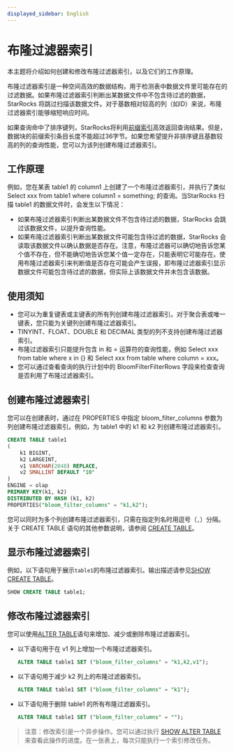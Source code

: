 ```yaml
---
displayed_sidebar: English
---
```


# 布隆过滤器索引

本主题将介绍如何创建和修改布隆过滤器索引，以及它们的工作原理。

布隆过滤器索引是一种空间高效的数据结构，用于检测表中数据文件里可能存在的过滤数据。如果布隆过滤器索引判断出某数据文件中不包含待过滤的数据，StarRocks 将跳过扫描该数据文件。对于基数相对较高的列（如ID）来说，布隆过滤器索引能够缩短响应时间。

如果查询命中了排序键列，StarRocks将利用[前缀索引](../table_design/Sort_key.md)高效返回查询结果。但是，数据块的前缀索引条目长度不能超过36字节。如果您希望提升非排序键且基数较高的列的查询性能，您可以为该列创建布隆过滤器索引。

## 工作原理

例如，您在某表 table1 的 column1 上创建了一个布隆过滤器索引，并执行了类似 Select xxx from table1 where column1 = something; 的查询。当StarRocks 扫描 table1 的数据文件时，会发生以下情况：

- 如果布隆过滤器索引判断出某数据文件不包含待过滤的数据，StarRocks 会跳过该数据文件，以提升查询性能。
- 如果布隆过滤器索引判断出某数据文件可能包含待过滤的数据，StarRocks 会读取该数据文件以确认数据是否存在。注意，布隆过滤器可以确切地告诉您某个值不存在，但不能确切地告诉您某个值一定存在，只能表明它可能存在。使用布隆过滤器索引来判断值是否存在可能会产生误报，即布隆过滤器索引显示数据文件可能包含待过滤的数据，但实际上该数据文件并未包含该数据。

## 使用须知

- 您可以为重复键表或主键表的所有列创建布隆过滤器索引。对于聚合表或唯一键表，您只能为关键列创建布隆过滤器索引。
- TINYINT、FLOAT、DOUBLE 和 DECIMAL 类型的列不支持创建布隆过滤器索引。
- 布隆过滤器索引只能提升包含 in 和 = 运算符的查询性能，例如 Select xxx from table where x in {} 和 Select xxx from table where column = xxx。
- 您可以通过查看查询的执行计划中的 BloomFilterFilterRows 字段来检查查询是否利用了布隆过滤器索引。

## 创建布隆过滤器索引

您可以在创建表时，通过在 PROPERTIES 中指定 bloom_filter_columns 参数为列创建布隆过滤器索引。例如，为 table1 中的 k1 和 k2 列创建布隆过滤器索引。

```SQL
CREATE TABLE table1
(
    k1 BIGINT,
    k2 LARGEINT,
    v1 VARCHAR(2048) REPLACE,
    v2 SMALLINT DEFAULT "10"
)
ENGINE = olap
PRIMARY KEY(k1, k2)
DISTRIBUTED BY HASH (k1, k2)
PROPERTIES("bloom_filter_columns" = "k1,k2");
```

您可以同时为多个列创建布隆过滤器索引，只需在指定列名时用逗号（`,`）分隔。关于 CREATE TABLE 语句的其他参数说明，请参阅 [CREATE TABLE](../sql-reference/sql-statements/data-definition/CREATE_TABLE.md)。

## 显示布隆过滤器索引

例如，以下语句用于展示`table1`的布隆过滤器索引。输出描述请参见[SHOW CREATE TABLE](../sql-reference/sql-statements/data-manipulation/SHOW_CREATE_TABLE.md)。

```SQL
SHOW CREATE TABLE table1;
```

## 修改布隆过滤器索引

您可以使用[ALTER TABLE](../sql-reference/sql-statements/data-definition/ALTER_TABLE.md)语句来增加、减少或删除布隆过滤器索引。

- 以下语句用于在 v1 列上增加一个布隆过滤器索引。

  ```SQL
  ALTER TABLE table1 SET ("bloom_filter_columns" = "k1,k2,v1");
  ```

- 以下语句用于减少 k2 列上的布隆过滤器索引。

  ```SQL
  ALTER TABLE table1 SET ("bloom_filter_columns" = "k1");
  ```

- 以下语句用于删除 table1 的所有布隆过滤器索引。

  ```SQL
  ALTER TABLE table1 SET ("bloom_filter_columns" = "");
  ```

> 注意：修改索引是一个异步操作。您可以通过执行 [SHOW ALTER TABLE](../sql-reference/sql-statements/data-manipulation/SHOW_ALTER.md) 来查看此操作的进度。在一张表上，每次只能执行一个索引修改任务。
